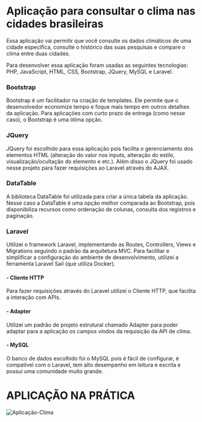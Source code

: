 # Aplicação para consultar o clima nas cidades brasileiras

Essa aplicação vai permitir que você consulte os dados climáticos de uma cidade específica, consulte o histórico das suas pesquisas e compare o clima entre duas cidades.

Para desenvolver essa aplicação foram usadas as seguintes tecnologias: PHP, JavaScript, HTML, CSS, Bootstrap, JQuery, MySQL e Laravel.
### Bootstrap
Bootstrap é um facilitador na criação de templates. Ele permite que o desenvolvedor economize tempo e foque mais tempo em outros detalhes da aplicação.
Para aplicações com curto prazo de entrega (como nesse caso), o Bootstrap é uma ótima opção.

### JQuery
JQuery foi escolhido para essa aplicação pois facilita o gerenciamento dos elementos HTML (alteração do valor nos inputs, alteração do estilo, visualização/ocultação do elemento e etc.). Além disso o JQuery foi usado nesse projeto para fazer requisições ao Laravel através do AJAX.

### DataTable
A biblioteca DataTable foi utilizada para criar a única tabela da aplicação. Nesse caso a DataTable é uma opção melhor comparada ao Bootstrap, pois disponibiliza recursos como ordenação de colunas, consulta dos registros e paginação.

### Laravel
Utilizei o framework Laravel, implementando as Routes, Controllers, Views e Migrations seguindo o padrão da arquitetura MVC.
Para facilitar e simplificar a configuração do ambiente de desenvolvimento, utilizei a ferramenta Laravel Sail (que utiliza Docker).

#### - Cliente HTTP
Para fazer requisições através do Laravel utilizei o Cliente HTTP, que facilita a interação com APIs.

#### - Adapter
Utilizei um padrão de projeto estrutural chamado Adapter para poder adaptar para a aplicação os campos vindos da requisição da API de clima.

#### - MySQL
O banco de dados escolhido foi o MySQL pois é fácil de configurar, é compatível com o Laravel, tem alto desempenho em leitura e escrita e possui uma comunidade muito grande.

# APLICAÇÃO NA PRÁTICA

![Aplicação-Clima](https://github.com/user-attachments/assets/fc04515d-58ca-41ef-8248-d8ebb505d52e)